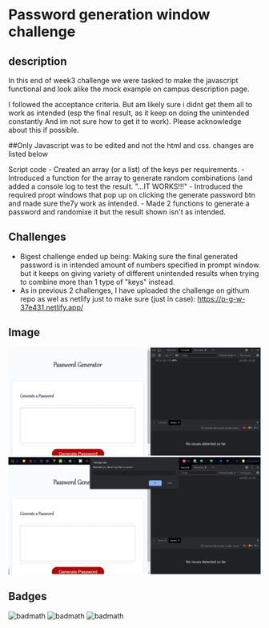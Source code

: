 # Password generation window challenge

## description

In this end of week3 challenge we were tasked to make the javascript functional and look alike the mock example on campus description page.

I followed the acceptance criteria. But am likely sure i didnt get them all to work as intended (esp the final result, as it keep on doing the unintended constantly And im not sure how to get it to work). Please acknowledge about this if possible.

##Only Javascript was to be edited and not the html and css. changes are listed below
  
  Script code
    - Created an array (or a list) of the keys per requirements.
    - Introduced a function for the array to generate random combinations (and added a console log to test the result. "...IT WORKS!!!"
    - Introduced the required propt windows that pop up on clicking the generate password btn and made sure the7y work as intended.
    - Made 2 functions to generate a password and randomixe it but the result shown isn't as intended.
    
## Challenges
  
  - Bigest challenge ended up being: Making sure the final generated password is in intended amount of numbers specified in prompt window. but it keeps on giving variety of different unintended results when trying to combine more than 1 type of "keys" instead.
  - As in previous 2 challenges, I have uploaded the challenge on githum repo as wel as netlify just to make sure (just in case): https://p-g-w-37e431.netlify.app/
  
## Image

  ![alt text](screenshots/console-log.jpg)
  ![alt text](screenshots/prompt-window_example.jpg)

## Badges

![badmath](https://img.shields.io/badge/HTML-239120?style=for-the-badge&logo=html5&logoColor=white)
![badmath](https://img.shields.io/badge/CSS-Style-blue)
![badmath](https://img.shields.io/badge/JS-JavaScript-yellow)

